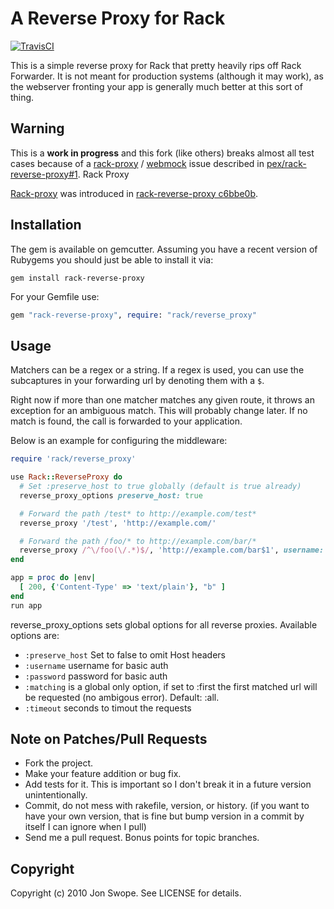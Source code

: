 # A Reverse Proxy for Rack
[![TravisCI](https://secure.travis-ci.org/pex/rack-reverse-proxy.png "Build Status")](http://travis-ci.org/pex/rack-reverse-proxy "Build Status")

This is a simple reverse proxy for Rack that pretty heavily rips off Rack Forwarder. It is not meant for production systems (although it may work), as the webserver fronting your app is generally much better at this sort of thing.

## Warning

This is a **work in progress** and this fork (like others) breaks almost all test cases because of a [rack-proxy](https://github.com/ncr/rack-proxy) / [webmock](https://github.com/bblimke/webmock) issue described in [pex/rack-reverse-proxy#1](https://github.com/pex/rack-reverse-proxy/issues/1).
Rack Proxy

[Rack-proxy](https://github.com/ncr/rack-proxy) was introduced in [rack-reverse-proxy c6bbe0b](https://github.com/pex/rack-reverse-proxy/commit/c6bbe0b31a090ce81053c324581e205d8b3a5485).

## Installation
The gem is available on gemcutter.  Assuming you have a recent version of Rubygems you should just be able to install it via:

```
gem install rack-reverse-proxy
```

For your Gemfile use:

```ruby
gem "rack-reverse-proxy", require: "rack/reverse_proxy"
```

## Usage
Matchers can be a regex or a string. If a regex is used, you can use the subcaptures in your forwarding url by denoting them with a `$`.

Right now if more than one matcher matches any given route, it throws an exception for an ambiguous match.  This will probably change later. If no match is found, the call is forwarded to your application.

Below is an example for configuring the middleware:

```ruby
require 'rack/reverse_proxy'

use Rack::ReverseProxy do
  # Set :preserve_host to true globally (default is true already)
  reverse_proxy_options preserve_host: true

  # Forward the path /test* to http://example.com/test*
  reverse_proxy '/test', 'http://example.com/'

  # Forward the path /foo/* to http://example.com/bar/*
  reverse_proxy /^\/foo(\/.*)$/, 'http://example.com/bar$1', username: 'name', password: 'basic_auth_secret'
end

app = proc do |env|
  [ 200, {'Content-Type' => 'text/plain'}, "b" ]
end
run app
```

reverse_proxy_options sets global options for all reverse proxies. Available options are:
* `:preserve_host` Set to false to omit Host headers
* `:username` username for basic auth
* `:password` password for basic auth
* `:matching` is a global only option, if set to :first the first matched url will be requested (no ambigous error). Default: :all.
* `:timeout` seconds to timout the requests

## Note on Patches/Pull Requests
* Fork the project.
* Make your feature addition or bug fix.
* Add tests for it. This is important so I don't break it in a
  future version unintentionally.
* Commit, do not mess with rakefile, version, or history.
  (if you want to have your own version, that is fine but bump version in a commit by itself I can ignore when I pull)
* Send me a pull request. Bonus points for topic branches.

## Copyright

Copyright (c) 2010 Jon Swope. See LICENSE for details.

